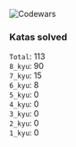 ![Codewars](https://www.codewars.com/users/PheRum/badges/large)

### Katas solved

`Total`: 113 \
`8_kyu`: 90 \
`7_kyu`: 15 \
`6_kyu`: 8 \
`5_kyu`: 0 \
`4_kyu`: 0 \
`3_kyu`: 0 \
`2_kyu`: 0 \
`1_kyu`: 0

